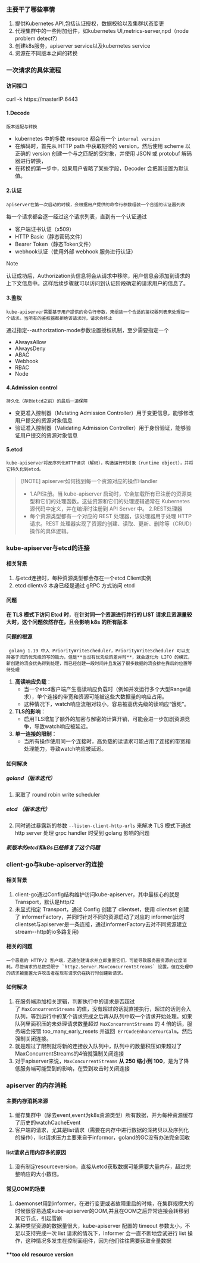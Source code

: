### 主要干了哪些事情
1. 提供Kubernetes API,包括认证授权，数据校验以及集群状态变更
2. 代理集群中的一些附加组件，如kubernetes UI,metrics-server,npd（node problem detect?）
3. 创建k8s服务，apiserver service以及kubernetes service
4. 资源在不同版本之间的转换

### 一次请求的具体流程
#### 访问接口
curl -k https://masterIP:6443

#### 1.Decode
	版本适配与转换
- kubernetes 中的多数 resource 都会有一个 `internal version`
- 在解码时，首先从 HTTP path 中获取期待的 version，然后使用 scheme 以正确的 version 创建一个与之匹配的空对象，并使用 JSON 或 protobuf 解码器进行转换，
- 在转换的第一步中，如果用户省略了某些字段，Decoder 会把其设置为默认值。

#### 2.认证
	apiserver在第一次启动的时候，会根据用户提供的命令行参数组装一个合适的认证器列表
   
每一个请求都会逐一经过这个请求列表，直到有一个认证通过
- 客户端证书认证（x509）
- HTTP Basic（静态密码文件）
- Bearer Token（静态Token文件）
- webhook认证（使用外部 webhook 服务进行认证）

> [!NOTE] 
> 认证成功后，Authorization头信息将会从请求中移除，用户信息会添加到请求的上下文信息中。这样后续步骤就可以访问到认证阶段确定的请求用户的信息了。

#### 3.鉴权
	kube-apiserver需要基于用户提供的命令行参数，来组装一个合适的鉴权器列表来处理每一个请求。当所有的鉴权器都拒绝该请求时，请求会终止

通过指定--authorization-mode参数设置授权机制，至少需要指定一个
- AlwaysAllow
- AlwaysDeny
- ABAC
- Webhook
- RBAC
- Node

#### 4.Admission control
	持久化（存到etcd之前）的最后一道保障

- 变更准入控制器（Mutating Admission Controller）用于变更信息，能够修改用户提交的资源对象信息
- 验证准入控制器（Validating Admission Controller）用于身份验证，能够验证用户提交的资源对象信息

#### 5.etcd
	kube-apiserver将反序列化HTTP请求（解码），构造运行时对象（runtime object），并将它持久化到etcd。

> [!NOTE] apiserver如何找到每一个资源对应的操作Handler
>  
> - 1.API注册。当 kube-apiserver 启动时，它会加载所有已注册的资源类型和它们的处理函数。这些资源和它们的处理逻辑通常在 Kubernetes 源代码中定义，并在编译时注册到 API Server 中。
> 2.REST处理器
> - 每个资源类型都有一个对应的 REST 处理器，该处理器用于处理 HTTP 请求。REST 处理器实现了资源的创建、读取、更新、删除等（CRUD）操作的具体逻辑。


### kube-apiserver与etcd的连接
#### 相关背景
1. 与etcd连接时，每种资源类型都会存在一个etcd Client实例
2. etcd clientv3 本身已经是通过 gRPC 方式访问 etcd 
#### 问题
**在 TLS 模式下访问 Etcd 时**，在**针对同一个资源进行并行的 LIST 请求且资源量较大时，这个问题依然存在，且会影响 k8s 的所有版本**
#### 问题的根源
	 golang 1.19 中入 PriorityWriteScheduler，PriorityWriteScheduler 可以支持基于流的优先级的写的能力，但是**当没有优先级的差异时**，就会退化为 LIFO 的模式，新创建的流会优先得到处理，而已经创建一段时间并且发送了很多数据的流会排在靠后的位置等待处理
1. **高读响应负载**：
    - 当一个etcd客户端产生高读响应负载时（例如并发运行多个大型Range请求），单个连接的带宽和资源可能被这些大数据量的响应占用。
    - 这种情况下，watch响应流相对较小，容易被高优先级的读响应“饿死”。
2. **TLS的影响**：
    - 启用TLS增加了额外的加密与解密的计算开销，可能会进一步加剧资源竞争，导致watch响应被延迟。
3. **单一连接的限制**：
    - 当所有操作使用同一个连接时，高负载的读请求可能占用了连接的带宽和处理能力，导致watch响应被延迟。
#### 如何解决
##### goland（版本迭代）
1. 采取了 round robin write scheduler
##### etcd （版本迭代）
2. 同时通过暴露新的参数 `--listen-client-http-urls` 来解决 TLS 模式下通过 http server 处理 grpc handler 时受到 golang 影响的问题
##### 新版本的etcd和k8s已经修复了这个问题

### client-go与kube-apiserver的连接

#### 相关背景
1. client-go通过Config结构维护访问kube-apiserver，其中最核心的就是Transport，默认是http/2
2. 未显式指定 Transport，通过 Config 创建了 clientset，使用 clientset 创建了 informerFactory，并同时针对不同的资源启动了对应的 informer(此时clientset与apiserver是一条连接，通过informerFactory去对不同资源建立stream--http的io多路复用)
#### 相关的问题
	一个恶意的 HTTP/2 客户端，迅速创建请求并立即重置它们，可能导致服务器资源的过度消耗。尽管请求的总数受限于 `http2.Server.MaxConcurrentStreams` 设置，但在处理中的请求被重置允许攻击者在现有请求仍在执行时创建新请求。

#### 如何解决
1. 在服务端添加相关逻辑，判断执行中的请求是否超过了 `MaxConcurrentStreams` 的值，没有超过的话就直接执行，超过的话则会入队列，等到运行中的某个请求完成之后再从队列中取一个请求开始处理。如果队列里面积压的未处理请求数量超过 `MaxConcurrentStreams` 的 4 倍的话，服务端会报错 too_many_early_resets 并返回  `ErrCodeEnhanceYourCalm`，然后强制关闭连接。
2. 就是超过了限制就将新的连接放入队列中，队列中的数量积压如果超过了MaxConcurrentStreams的4倍就强制关闭连接
3. 对于apiserver来说，`MaxConcurrentStreams` **从 250 缩小到 100**，是为了降低服务端可能受到的影响，在受到攻击时关闭连接

### apiserver 的内存消耗
#### 主要内存消耗来源
1. 缓存集群中（除去event,event为k8s资源类型）所有数据，并为每种资源缓存了历史的watchCacheEvent
2. 客户端的请求，尤其是list请求（需要在内存中进行数据的深拷贝以及序列化的操作），list请求压力主要来自于informor，goland的GC没有办法完全回收

#### list请求占用内存多的原因
1. 没有制定resourceversion，直接从etcd获取数据可能需要大量内存，超过完整响应的大小数倍。

#### 常见OOM的场景
1. daemonset用到informer，在进行变更或者故障重启的时候，在集群规模大的时候很容易造成kube-apiserver的OOM,并且在OOM之后异常连接会转移到其它节点，引起雪崩
2. 某种类型资源的数据量很大，kube-apiserver 配置的 timeout 参数太小，不足以支持完成一次 list 请求的情况下，Informer 会一直不断地尝试进行 list 操作，这种情况多发生在控制面组件，因为他们往往需要获取全量数据
#### **too old resource version
